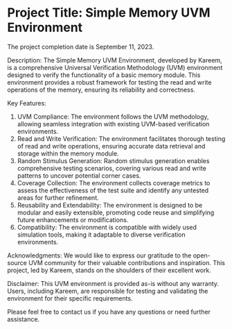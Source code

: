 # Project Title: Simple Memory UVM Environment                                                
The project completion date is September 11, 2023.

Description:
The Simple Memory UVM Environment, developed by Kareem, is a comprehensive Universal Verification Methodology (UVM) environment designed to verify the functionality of 
a basic memory module. This environment provides a robust framework for testing the read and write operations of the memory, ensuring its reliability and correctness.

Key Features:
1. UVM Compliance: The environment follows the UVM methodology, allowing seamless integration with existing UVM-based verification environments.
2. Read and Write Verification: The environment facilitates thorough testing of read and write operations, ensuring accurate data retrieval and storage within the memory module.
3. Random Stimulus Generation: Random stimulus generation enables comprehensive testing scenarios, covering various read and write patterns to uncover potential corner cases.
4. Coverage Collection: The environment collects coverage metrics to assess the effectiveness of the test suite and identify any untested areas for further refinement.
5. Reusability and Extendability: The environment is designed to be modular and easily extensible, promoting code reuse and simplifying future enhancements or modifications.
6. Compatibility: The environment is compatible with widely used simulation tools, making it adaptable to diverse verification environments.



Acknowledgments:
We would like to express our gratitude to the open-source UVM community for their valuable contributions and inspiration. This project, led by Kareem, stands on the shoulders of their excellent work.

Disclaimer:
This UVM environment is provided as-is without any warranty. Users, including Kareem, are responsible for testing and validating the environment for their specific requirements.

Please feel free to contact us if you have any questions or need further assistance.

